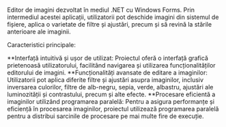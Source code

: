 Editor de imagini dezvoltat în mediul .NET cu Windows Forms. Prin intermediul acestei aplicații, utilizatorii pot deschide imagini din sistemul de fișiere, aplica o varietate de filtre și ajustări, precum și să revină la stările anterioare ale imaginii.

Caracteristici principale:

**Interfață intuitivă și ușor de utilizat: Proiectul oferă o interfață grafică prietenoasă utilizatorului, facilitând navigarea și utilizarea funcționalităților editorului de imagini.
**Funcționalități avansate de editare a imaginilor: Utilizatorii pot aplica diferite filtre și ajustări asupra imaginilor, inclusiv inversarea culorilor, filtre de alb-negru, sepia, verde, albastru, ajustări ale luminozității și contrastului, precum și alte efecte.
**Procesare eficientă a imaginilor utilizând programarea paralelă: Pentru a asigura performanțe și eficiență în procesarea imaginilor, proiectul utilizează programarea paralelă pentru a distribui sarcinile de procesare pe mai multe fire de execuție.
